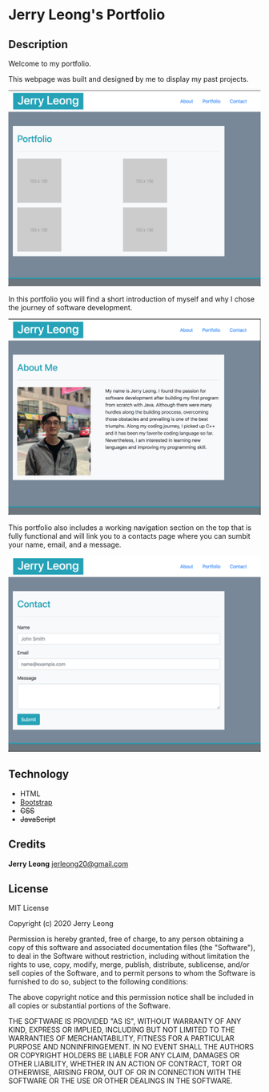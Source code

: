 # Jerry Leong's Portfolio

## Description

Welcome to my portfolio.

This webpage was built and designed by me to display my 
past projects. 

![portfolio_page](/assets/images/portfolio_page.png)

In this portfolio
you will find a short introduction of myself and why I 
chose the journey of software development. 

![about_me](/assets/images/about_me.png)

This portfolio
also includes a working navigation section on the top
that is fully functional and will link you to a contacts page
where you can sumbit your name, email, and a message.

![contact](/assets/images/contact.png)

## Technology

* HTML
* [Bootstrap](https://getbootstrap.com/)
* ~~CSS~~
* ~~JavaScript~~

## Credits

**Jerry Leong**
jerleong20@gmail.com

## License

MIT License

Copyright (c) 2020 Jerry Leong

Permission is hereby granted, free of charge, to any person obtaining a copy
of this software and associated documentation files (the "Software"), to deal
in the Software without restriction, including without limitation the rights
to use, copy, modify, merge, publish, distribute, sublicense, and/or sell
copies of the Software, and to permit persons to whom the Software is
furnished to do so, subject to the following conditions:

The above copyright notice and this permission notice shall be included in all
copies or substantial portions of the Software.

THE SOFTWARE IS PROVIDED "AS IS", WITHOUT WARRANTY OF ANY KIND, EXPRESS OR
IMPLIED, INCLUDING BUT NOT LIMITED TO THE WARRANTIES OF MERCHANTABILITY,
FITNESS FOR A PARTICULAR PURPOSE AND NONINFRINGEMENT. IN NO EVENT SHALL THE
AUTHORS OR COPYRIGHT HOLDERS BE LIABLE FOR ANY CLAIM, DAMAGES OR OTHER
LIABILITY, WHETHER IN AN ACTION OF CONTRACT, TORT OR OTHERWISE, ARISING FROM,
OUT OF OR IN CONNECTION WITH THE SOFTWARE OR THE USE OR OTHER DEALINGS IN THE
SOFTWARE.

